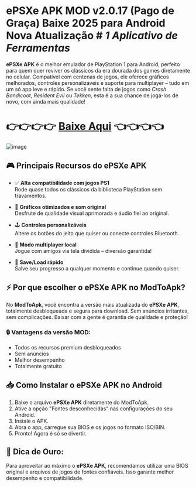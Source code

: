 # ePSXe APK MOD v2.0.17 (Pago de Graça) Baixe 2025 para Android Nova Atualização # _1 Aplicativo de Ferramentas_

**ePSXe APK** é o melhor emulador de PlayStation 1 para Android, perfeito para quem quer reviver os clássicos da era dourada dos games diretamente no celular. Compatível com centenas de jogos, ele oferece gráficos melhorados, controles personalizáveis e suporte para multiplayer – tudo em um só app leve e rápido. Se você sente falta de jogos como *Crash Bandicoot*, *Resident Evil* ou *Tekken*, esta é a sua chance de jogá-los de novo, com ainda mais qualidade!

# **👉👉👉👉 [Baixe Aqui](https://modtoapk.com/) 👈👈👈👈**

![image](https://github.com/user-attachments/assets/dda8e068-396d-4bce-9008-9fcc82534c96)

## **🎮 Principais Recursos do ePSXe APK**

- ✅ **Alta compatibilidade com jogos PS1**  
  Rode quase todos os clássicos da biblioteca PlayStation sem travamentos.

- 🎨 **Gráficos otimizados e som original**  
  Desfrute de qualidade visual aprimorada e áudio fiel ao original.

- 🕹️ **Controles personalizáveis**  
  Altere os botões do jeito que quiser ou conecte controles Bluetooth.

- 👥 **Modo multiplayer local**  
  Jogue com amigos via tela dividida – diversão garantida!

- 💾 **Save/Load rápido**  
  Salve seu progresso a qualquer momento e continue quando quiser.

## ⚡ Por que escolher o ePSXe APK no ModToApk?

No **ModToApk**, você encontra a versão mais atualizada do **ePSXe APK**, totalmente desbloqueada e segura para download. Sem anúncios irritantes, sem complicações. Baixar com a gente é garantia de qualidade e proteção!

### 🔒 Vantagens da versão MOD:

- Todos os recursos premium desbloqueados  
- Sem anúncios  
- Melhor desempenho  
- Totalmente gratuito  

## 📥 Como Instalar o ePSXe APK no Android

1. Baixe o arquivo **ePSXe APK** diretamente do ModToApk.
2. Ative a opção "Fontes desconhecidas" nas configurações do seu Android.
3. Instale o APK.
4. Abra o app, carregue sua BIOS e os jogos no formato ISO/BIN.
5. Pronto! Agora é só se divertir.

## 🧠 Dica de Ouro:

Para aproveitar ao máximo o **ePSXe APK**, recomendamos utilizar uma BIOS original e arquivos de jogos de fontes confiáveis. Isso garante melhor desempenho e compatibilidade.
